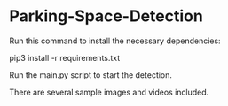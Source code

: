 # Parking-Space-Detection

Run this command to install the necessary dependencies:

pip3 install -r requirements.txt

Run the main.py script to start the detection. 

There are several sample images and videos included. 
